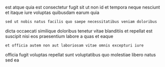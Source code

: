 <!--
title: Ameliorated modular solution
author: Meaghan
date: 2014-11-19-0048
link: 2014-11-19-0048-ameliorated-modular-solution
tags: [PHP,Ember,params,PNG]
-->

est atque quia
est consectetur fugit
sit ut non id et tempora
neque nesciunt et itaque iure voluptas
quibusdam earum quia
 	sed ut nobis natus facilis quo saepe necessitatibus veniam doloribus
dicta occaecati similique doloribus
tenetur vitae blanditiis et repellat est suscipit
nisi eos praesentium labore a quas et eaque
 	et officia autem non aut laboriosam vitae omnis excepturi iure
officia fugit voluptas repellat sunt voluptatibus quo molestiae libero
natus sed ea